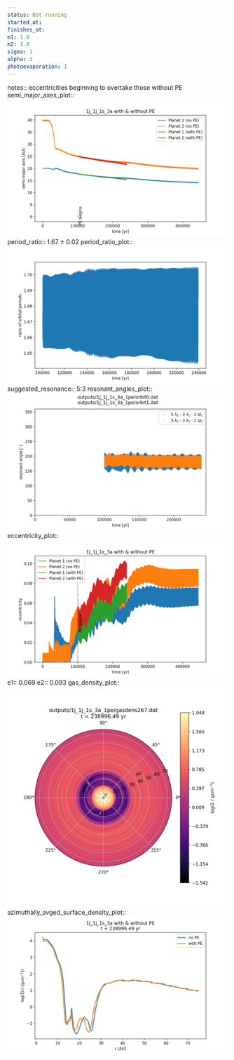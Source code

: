 ```yaml
---
status: Not running
started_at:
finishes_at:
m1: 1.0
m2: 1.0
sigma: 1
alpha: 3
photoevaporation: 1
---
```


notes:: eccentricities beginning to overtake those without PE
semi_major_axes_plot:: ![semi_major_axes_1j_1j_1s_3a_1pe.png](plots/semi_major_axes/semi_major_axes_1j_1j_1s_3a_1pe.png)
period_ratio:: 1.67 ± 0.02
period_ratio_plot:: ![period_ratio_1j_1j_1s_3a_1pe.png](plots/period_ratio/period_ratio_1j_1j_1s_3a_1pe.png)
suggested_resonance:: 5:3
resonant_angles_plot:: ![resonant_angles_1j_1j_1s_3a_1pe.png](plots/resonant_angles/resonant_angles_1j_1j_1s_3a_1pe.png)
eccentricity_plot:: ![eccentricity_1j_1j_1s_3a_1pe.png](plots/eccentricity/eccentricity_1j_1j_1s_3a_1pe.png)
e1:: 0.069
e2:: 0.093
gas_density_plot:: ![gas_density_1j_1j_1s_3a_1pe.png](plots/gas_density/gas_density_1j_1j_1s_3a_1pe.png)
azimuthally_avged_surface_density_plot:: ![azimuthally_avged_surface_density_1j_1j_1s_3a_1pe.png](plots/azimuthally_avged_surface_density/azimuthally_avged_surface_density_1j_1j_1s_3a_1pe.png)
